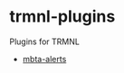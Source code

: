 # trmnl-plugins
Plugins for TRMNL

- [mbta-alerts](https://github.com/lucaspimentel/trmnl-plugins/tree/main/mbta-alerts)